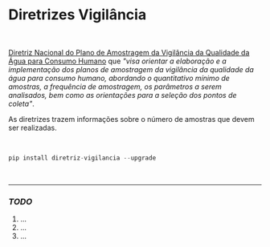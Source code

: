 # Diretrizes Vigilância

<br>

[Diretriz Nacional do Plano de Amostragem da Vigilância da Qualidade da Água para Consumo Humano](bvsms.saude.gov.br/bvs/publicacoes/diretriz_nacional_plano_amostragem_agua.pdf) que *"visa orientar a elaboração e a implementação dos planos de amostragem da vigilância da qualidade da água para consumo humano, abordando o quantitativo mínimo de amostras, a frequência de amostragem, os parâmetros a serem analisados, bem como as orientações para a seleção dos pontos de coleta"*.

As diretrizes trazem informações sobre o número de amostras que devem ser realizadas.

<br>


```python
pip install diretriz-vigilancia --upgrade
```

<br>

------

### *TODO*

1. ...
2. ...
3. ...
